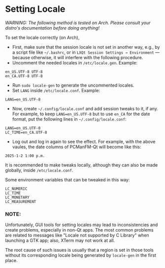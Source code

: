 # Setting Locale

*WARNING: The following method is tested on Arch. Please consult your distro's documentation before doing anything!*

To set the locale correctly (on Arch),

 * First, make sure that the session locale is not set in another way, e.g., by a script file like `~/.bashrc`, or in `LXQt Session Settings → Environment` — because otherwise, it will interfere with the following procedure.
 * Uncomment the needed locales in `/etc/locale.gen`. Example:
```
en_US.UTF-8 UTF-8
en_CA.UTF-8 UTF-8
```
 * Run `sudo locale-gen` to generate the uncommented locales.
 * Set `LANG` inside `/etc/locale.conf`. Example:
```
LANG=en_US.UTF-8
```
 * Now, create `~/.config/locale.conf` and add session tweaks to it, if any. For example, to keep `LANG=en_US.UTF-8` but to use `en_CA` for the date format, put the following lines in `~/.config/locale.conf`:
```
LANG=en_US.UTF-8
LC_TIME=en_CA.UTF-8
```
 * Log out and log in again to see the effect. For example, with the above vaules, the date columns of PCManFM-Qt will become like this:
 ```
 2025-1-2 1:00 p.m.
 ```

It is recommended to make tweaks locally, although they can also be made globally, inside `/etc/locale.conf`.

Some environment variables that can be tweaked in this way:
```
LC_NUMERIC
LC_TIME
LC_MONETARY
LC_MEASUREMENT
```
### NOTE:

Unfortunately, GUI tools for setting locales may lead to inconsistencies and create problems, especially in non-Qt apps. The most common problems are related to messages like "Locale not supported by C Library" when launching a GTK app; also, XTerm may not work at all.

The root cause of such issues is usually that a region is set in those tools without its corresponding locale being generated by `locale-gen` in the first place.
